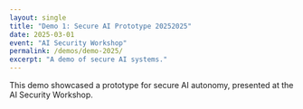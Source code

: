 ```yaml
---
layout: single
title: "Demo 1: Secure AI Prototype 20252025"
date: 2025-03-01
event: "AI Security Workshop"
permalink: /demos/demo-2025/
excerpt: "A demo of secure AI systems."
---
```

This demo showcased a prototype for secure AI autonomy, presented at the AI Security Workshop.
